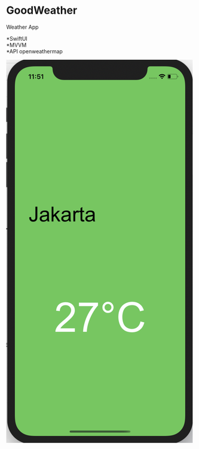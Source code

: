 # GoodWeather
Weather App

*SwiftUI<br />
*MVVM<br />
*API openweathermap<br />

![alt text](https://github.com/wanharaderta/GoodWeather/blob/master/GoodWeather/Preview%20Content/Preview%20Assets.xcassets/image.imageset/image.png)
